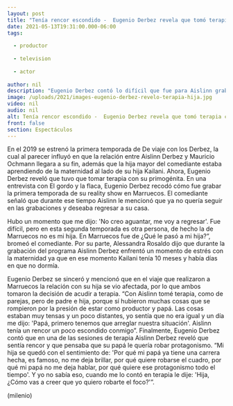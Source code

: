 ```yaml
---
layout: post
title: "Tenía rencor escondido -  Eugenio Derbez revela que tomó terapia con su hija Aislinn"
date: 2021-05-13T19:31:00.000-06:00
tags:
  
  - productor
  
  - television
  
  - actor
  
author: nil
description: "Eugenio Derbez contó lo difícil que fue para Aislinn grabar la primera temporada de De viaje con los Derbez. "
image: /uploads/2021/images-eugenio-derbez-revelo-terapia-hija.jpg
video: nil
audio: nil
alt: Tenía rencor escondido -  Eugenio Derbez revela que tomó terapia con su hija Aislinn
front: false
section: Espectáculos
---
```


En el 2019 se estrenó la primera temporada de De viaje con los Derbez, la cual al parecer influyó en que la relación entre Aislinn Derbez y Mauricio Ochmann llegara a su fin, además que la hija mayor del comediante estaba aprendiendo de la maternidad al lado de su hija Kailani. Ahora, Eugenio Derbez reveló que tuvo que tomar terapia con su primogénita. En una entrevista con El gordo y la flaca, Eugenio Derbez recodó cómo fue grabar la primera temporada de su reality show en Marruecos. El comediante señaló que durante ese tiempo Aislinn le mencionó que ya no quería seguir en las grabaciones y deseaba regresar a su casa. 

Hubo un momento que me dijo: 'No creo aguantar, me voy a regresar'. Fue difícil, pero en esta segunda temporada es otra persona, de hecho la de Marruecos no es mi hija. En Marruecos fue de ¿Qué le pasó a mi hija?”, bromeó el comediante. Por su parte, Alessandra Rosaldo dijo que durante la grabación del programa Aislinn Derbez enfrentó un momento de estrés con la maternidad ya que en ese momento Kailani tenía 10 meses y había días en que no dormía. 

Eugenio Derbez se sinceró y mencionó que en el viaje que realizaron a Marruecos la relación con su hija se vio afectada, por lo que ambos tomaron la decisión de acudir a terapia. “Con Aislinn tomé terapia, como de parejas, pero de padre e hija, porque sí hubieron muchas cosas que se rompieron por la presión de estar como productor y papá. Las cosas estaban muy tensas y un poco distantes, yo sentía que no era igual y un día me dijo: 'Papá, primero tenemos que arreglar nuestra situación'. Aislinn tenía un rencor un poco escondido conmigo”. 
Finalmente, Eugenio Derbez contó que en una de las sesiones de terapia Aislinn Derbez reveló que sentía rencor y que pensaba que su papá le quería robar protagonismo. 
“Mi hija se quedó con el sentimiento de: 'Por qué mi papá ya tiene una carrera hecha, es famoso, no me deja brillar, por qué quiere robarse el cuadro, por qué mi papá no me deja hablar, por qué quiere ese protagonismo todo el tiempo'. Y yo no sabía eso, cuando me lo contó en terapia le dije: 'Hija, ¿Cómo vas a creer que yo quiero robarte el foco?'”. 

(milenio)